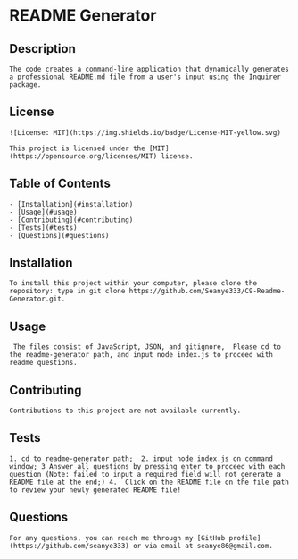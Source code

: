 
# README Generator
    
## Description
    The code creates a command-line application that dynamically generates a professional README.md file from a user's input using the Inquirer package. 
    
    
## License
    
    ![License: MIT](https://img.shields.io/badge/License-MIT-yellow.svg)
    
    This project is licensed under the [MIT](https://opensource.org/licenses/MIT) license.
    
    
## Table of Contents
    - [Installation](#installation)
    - [Usage](#usage)
    - [Contributing](#contributing)
    - [Tests](#tests)
    - [Questions](#questions)
    
## Installation
    To install this project within your computer, please clone the repository: type in git clone https://github.com/Seanye333/C9-Readme-Generator.git. 
    
## Usage
     The files consist of JavaScript, JSON, and gitignore,  Please cd to the readme-generator path, and input node index.js to proceed with readme questions.
    
## Contributing
    Contributions to this project are not available currently.
    
## Tests
    1. cd to readme-generator path;  2. input node index.js on command window; 3 Answer all questions by pressing enter to proceed with each question (Note: failed to input a required field will not generate a README file at the end;) 4.  Click on the README file on the file path to review your newly generated README file! 
    
## Questions
    For any questions, you can reach me through my [GitHub profile](https://github.com/seanye333) or via email at seanye86@gmail.com.